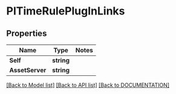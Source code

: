 # PITimeRulePlugInLinks

## Properties
Name | Type | Notes
------------ | ------------- | -------------
**Self** | **string**
**AssetServer** | **string**

[[Back to Model list]](../../DOCUMENTATION.md#documentation-for-models) [[Back to API list]](../../DOCUMENTATION.md#documentation-for-api-endpoints) [[Back to DOCUMENTATION]](../../DOCUMENTATION.md)
